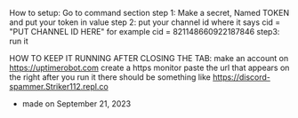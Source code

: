 How to setup:
Go to command section
step 1: Make a secret, Named TOKEN and put your token in value
step 2: put your channel id where it says cid = "PUT CHANNEL ID HERE" for example cid = 821148660922187846
step3: run it


HOW TO KEEP IT RUNNING AFTER CLOSING THE TAB:
make an account on https://uptimerobot.com
create a https monitor
paste the url that appears on the right after you run it there should be something like https://discord-spammer.Striker112.repl.co 
- made on September 21, 2023
